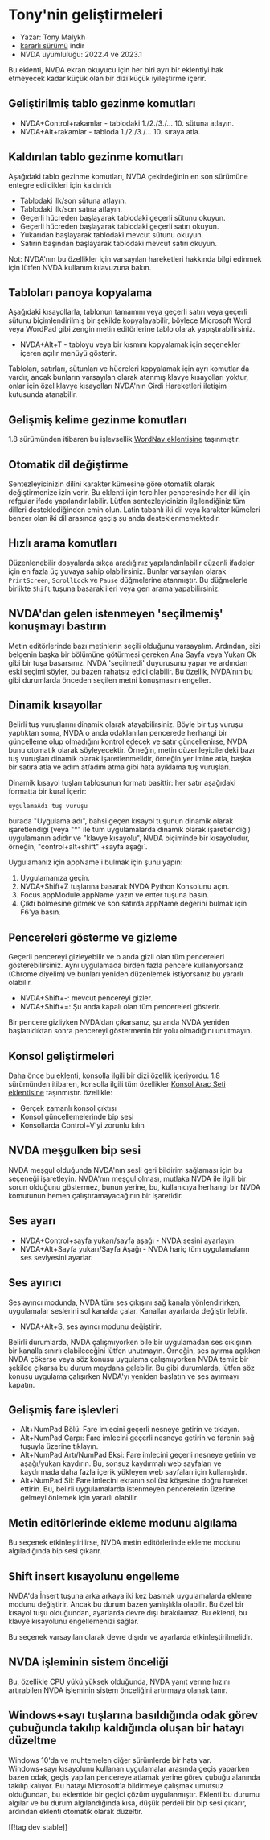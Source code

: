 # Tony'nin geliştirmeleri #

* Yazar: Tony Malykh
* [kararlı sürümü][1] indir
* NVDA uyumluluğu: 2022.4 ve 2023.1

Bu eklenti, NVDA ekran okuyucu için her biri ayrı bir eklentiyi hak
etmeyecek kadar küçük olan bir dizi küçük iyileştirme içerir.

## Geliştirilmiş tablo gezinme komutları

* NVDA+Control+rakamlar - tablodaki 1./2./3./... 10. sütuna atlayın.
* NVDA+Alt+rakamlar - tabloda 1./2./3./... 10. sıraya atla.

## Kaldırılan tablo gezinme komutları

Aşağıdaki tablo gezinme komutları, NVDA çekirdeğinin en son sürümüne entegre
edildikleri için kaldırıldı.

* Tablodaki ilk/son sütuna atlayın.
* Tablodaki ilk/son satıra atlayın.
* Geçerli hücreden başlayarak tablodaki geçerli sütunu okuyun.
* Geçerli hücreden başlayarak tablodaki geçerli satırı okuyun.
* Yukarıdan başlayarak tablodaki mevcut sütunu okuyun.
* Satırın başından başlayarak tablodaki mevcut satırı okuyun.

Not: NVDA'nın bu özellikler için varsayılan hareketleri hakkında bilgi
edinmek için lütfen NVDA kullanım kılavuzuna bakın.

## Tabloları panoya kopyalama

Aşağıdaki kısayollarla, tablonun tamamını veya geçerli satırı veya geçerli
sütunu biçimlendirilmiş bir şekilde kopyalayabilir, böylece Microsoft Word
veya WordPad gibi zengin metin editörlerine tablo olarak
yapıştırabilirsiniz.

* NVDA+Alt+T - tabloyu veya bir kısmını kopyalamak için seçenekler içeren
  açılır menüyü gösterir.

Tabloları, satırları, sütunları ve hücreleri kopyalamak için ayrı komutlar
da vardır, ancak bunların varsayılan olarak atanmış klavye kısayolları
yoktur, onlar için özel klavye kısayolları NVDA'nın Girdi Hareketleri
iletişim kutusunda atanabilir.

## Gelişmiş kelime gezinme komutları

1.8 sürümünden itibaren bu işlevsellik [WordNav
eklentisine](https://github.com/mltony/nvda-word-nav/) taşınmıştır.

## Otomatik dil değiştirme

Sentezleyicinizin dilini karakter kümesine göre otomatik olarak
değiştirmenize izin verir. Bu eklenti için tercihler penceresinde her dil
için refgular ifade yapılandırılabilir. Lütfen sentezleyicinizin
ilgilendiğiniz tüm dilleri desteklediğinden emin olun. Latin tabanlı iki dil
veya karakter kümeleri benzer olan iki dil arasında geçiş şu anda
desteklenmemektedir.

## Hızlı arama komutları

Düzenlenebilir dosyalarda sıkça aradığınız yapılandırılabilir düzenli
ifadeler için en fazla üç yuvaya sahip olabilirsiniz. Bunlar varsayılan
olarak `PrintScreen`, `ScrollLock` ve `Pause` düğmelerine atanmıştır. Bu
düğmelerle birlikte `Shift` tuşuna basarak ileri veya geri arama
yapabilirsiniz.

## NVDA'dan gelen istenmeyen 'seçilmemiş' konuşmayı bastırın

Metin editörlerinde bazı metinlerin seçili olduğunu varsayalım. Ardından,
sizi belgenin başka bir bölümüne götürmesi gereken Ana Sayfa veya Yukarı Ok
gibi bir tuşa basarsınız. NVDA 'seçilmedi' duyurusunu yapar ve ardından eski
seçimi söyler, bu bazen rahatsız edici olabilir. Bu özellik, NVDA'nın bu
gibi durumlarda önceden seçilen metni konuşmasını engeller.

## Dinamik kısayollar

Belirli tuş vuruşlarını dinamik olarak atayabilirsiniz. Böyle bir tuş vuruşu
yaptıktan sonra, NVDA o anda odaklanılan pencerede herhangi bir güncelleme
olup olmadığını kontrol edecek ve satır güncellenirse, NVDA bunu otomatik
olarak söyleyecektir. Örneğin, metin düzenleyicilerdeki bazı tuş vuruşları
dinamik olarak işaretlenmelidir, örneğin yer imine atla, başka bir satıra
atla ve adım at/adım atma gibi hata ayıklama tuş vuruşları.

Dinamik kısayol tuşları tablosunun formatı basittir: her satır aşağıdaki
formatta bir kural içerir:
```
uygulamaAdı tuş vuruşu
```
burada "Uygulama adı", bahsi geçen kısayol tuşunun dinamik olarak
işaretlendiği (veya "*" ile tüm uygulamalarda dinamik olarak işaretlendiği)
uygulamanın adıdır ve "klavye kısayolu", NVDA biçiminde bir kısayoludur,
örneğin, "control+alt+shift" +sayfa aşağı`.

Uygulamanız için appName'i bulmak için şunu yapın:

1. Uygulamanıza geçin.
2. NVDA+Shift+Z tuşlarına basarak NVDA Python Konsolunu açın.
3. Focus.appModule.appName yazın ve enter tuşuna basın.
4. Çıktı bölmesine gitmek ve son satırda appName değerini bulmak için F6'ya
   basın.

## Pencereleri gösterme ve gizleme

Geçerli pencereyi gizleyebilir ve o anda gizli olan tüm pencereleri
gösterebilirsiniz. Aynı uygulamada birden fazla pencere kullanıyorsanız
(Chrome diyelim) ve bunları yeniden düzenlemek istiyorsanız bu yararlı
olabilir.

* NVDA+Shift+-: mevcut pencereyi gizler.
* NVDA+Shift+=: Şu anda kapalı olan tüm pencereleri gösterir.

Bir pencere gizliyken NVDA'dan çıkarsanız, şu anda NVDA yeniden
başlatıldıktan sonra pencereyi göstermenin bir yolu olmadığını unutmayın.

## Konsol geliştirmeleri

Daha önce bu eklenti, konsolla ilgili bir dizi özellik içeriyordu. 1.8
sürümünden itibaren, konsolla ilgili tüm özellikler [Konsol Araç Seti
eklentisine](https://github.com/mltony/nvda-console-toolkit/)
taşınmıştır. özellikle:

* Gerçek zamanlı konsol çıktısı
* Konsol güncellemelerinde bip sesi
* Konsollarda Control+V'yi zorunlu kılın

## NVDA meşgulken bip sesi

NVDA meşgul olduğunda NVDA'nın sesli geri bildirim sağlaması için bu
seçeneği işaretleyin. NVDA'nın meşgul olması, mutlaka NVDA ile ilgili bir
sorun olduğunu göstermez, bunun yerine, bu, kullanıcıya herhangi bir NVDA
komutunun hemen çalıştıramayacağının bir işaretidir.

## Ses ayarı

* NVDA+Control+sayfa yukarı/sayfa aşağı - NVDA sesini ayarlayın.
* NVDA+Alt+Sayfa yukarı/Sayfa Aşağı - NVDA hariç tüm uygulamaların ses
  seviyesini ayarlar.

## Ses ayırıcı

Ses ayırıcı modunda, NVDA tüm ses çıkışını sağ kanala yönlendirirken,
uygulamalar seslerini sol kanalda çalar. Kanallar ayarlarda
değiştirilebilir.

* NVDA+Alt+S, ses ayırıcı modunu değiştirir.

Belirli durumlarda, NVDA çalışmıyorken bile bir uygulamadan ses çıkışının
bir kanalla sınırlı olabileceğini lütfen unutmayın. Örneğin, ses ayırma
açıkken NVDA çökerse veya söz konusu uygulama çalışmıyorken NVDA temiz bir
şekilde çıkarsa bu durum meydana gelebilir. Bu gibi durumlarda, lütfen söz
konusu uygulama çalışırken NVDA'yı yeniden başlatın ve ses ayırmayı kapatın.

## Gelişmiş fare işlevleri

* Alt+NumPad Bölü: Fare imlecini geçerli nesneye getirin ve tıklayın.
* Alt+NumPad Çarpı: Fare imlecini geçerli nesneye getirin ve farenin sağ
  tuşuyla üzerine tıklayın.
* Alt+NumPad Artı/NumPad Eksi: Fare imlecini geçerli nesneye getirin ve
  aşağı/yukarı kaydırın. Bu, sonsuz kaydırmalı web sayfaları ve kaydırmada
  daha fazla içerik yükleyen web sayfaları için kullanışlıdır.
* Alt+NumPad Sil: Fare imlecini ekranın sol üst köşesine doğru hareket
  ettirin. Bu, belirli uygulamalarda istenmeyen pencerelerin üzerine gelmeyi
  önlemek için yararlı olabilir.


## Metin editörlerinde ekleme modunu algılama

Bu seçenek etkinleştirilirse, NVDA metin editörlerinde ekleme modunu
algıladığında bip sesi çıkarır.

## Shift insert kısayolunu engelleme

NVDA'da İnsert tuşuna arka arkaya iki kez basmak uygulamalarda ekleme modunu
değiştirir. Ancak bu durum bazen yanlışlıkla olabilir. Bu özel bir kısayol
tuşu olduğundan, ayarlarda devre dışı bırakılamaz. Bu eklenti, bu klavye
kısayolunu engellemenizi sağlar.

Bu seçenek varsayılan olarak devre dışıdır ve ayarlarda
etkinleştirilmelidir.

## NVDA işleminin sistem önceliği

Bu, özellikle CPU yükü yüksek olduğunda, NVDA yanıt verme hızını artırabilen
NVDA işleminin sistem önceliğini artırmaya olanak tanır.

## Windows+sayı tuşlarına basıldığında odak görev çubuğunda takılıp kaldığında oluşan bir hatayı düzeltme

Windows 10'da ve muhtemelen diğer sürümlerde bir hata var. Windows+sayı
kısayolunu kullanan uygulamalar arasında geçiş yaparken bazen odak, geçiş
yapılan pencereye atlamak yerine görev çubuğu alanında takılıp kalıyor. Bu
hatayı Microsoft'a bildirmeye çalışmak umutsuz olduğundan, bu eklentide bir
geçici çözüm uygulanmıştır. Eklenti bu durumu algılar ve bu durum
algılandığında kısa, düşük perdeli bir bip sesi çıkarır, ardından eklenti
otomatik olarak düzeltir.

[[!tag dev stable]]

[1]: https://www.nvaccess.org/addonStore/legacy?file=tonysEnhancements
